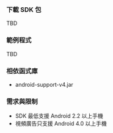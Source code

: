 ### 下載 SDK 包

TBD

### 範例程式

TBD

### 相依函式庫
- android-support-v4.jar

### 需求與限制

- SDK 最低支援 Android 2.2 以上手機
- 視頻廣告只支援 Android 4.0 以上手機